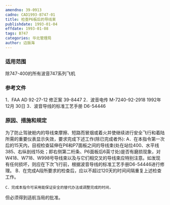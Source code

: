 ```yaml
---
amendno: 39-0913
cadno: CAD1993-B747-01
title: 检查P6板后的导线束
publishdate: 1993-01-04
effdate: 1993-01-08
tags: B747
categories: 华北管理局
author: 边振海
---
```


### 适用范围 
除747-400的所有波音747系列飞机

<!--more-->
### 参考文件
1．FAA AD 92-27-12 修正案 39-8447 
2．波音电传 M-7240-92-2918 1992年 12月 30日
 3．波音导线的标准工艺手册 D6-54446 

### 原因、措施和规定 
为了防止驾驶舱内的导线束摩擦、短路而冒烟或着火并使继续进行安全飞行和着陆所需的重要仪表显示失效，要求完成下述工作(除已完成者外): 
    A．在本指令第一次后的15天内，目视检查延伸在P6和P7面板之间的导线束(处在站位400、水平线385、右纵剖线15处；即右侧第二桁条、P6面板后6英寸处)是否有磨损现象，对W418、W718、W998号导线束以及与它们相交叉的导线束应特别注意。如发现有任何损坏，则应在下次飞行前，根据波音导线的标准工艺手册D6-54446进行修理。 
    B．在完成A段所要求的检查后，应以不超过120天的时间间隔重复上述检查工作。 

    C．完成本指令可采用能保证安全的替代办法或调整完成的时间，
  
但必须得到适航当局的批准。
